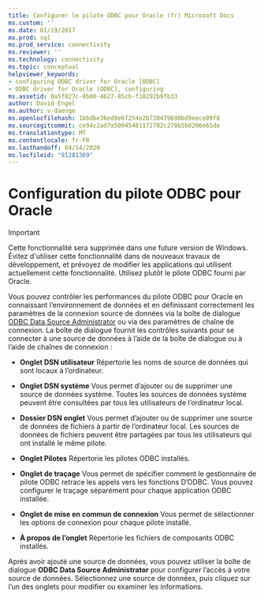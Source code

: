 ```yaml
---
title: Configurer le pilote ODBC pour Oracle (fr) Microsoft Docs
ms.custom: ''
ms.date: 01/19/2017
ms.prod: sql
ms.prod_service: connectivity
ms.reviewer: ''
ms.technology: connectivity
ms.topic: conceptual
helpviewer_keywords:
- configuring ODBC driver for Oracle [ODBC]
- ODBC driver for Oracle [ODBC], configuring
ms.assetid: 0a5f827c-0b80-4627-85cb-f10292b9fb33
author: David-Engel
ms.author: v-daenge
ms.openlocfilehash: 1bbdbe36ed9e6f254e2b738479698bd9eece09f8
ms.sourcegitcommit: ce94c2ad7a50945481172782c270b5b0206e61de
ms.translationtype: MT
ms.contentlocale: fr-FR
ms.lasthandoff: 04/14/2020
ms.locfileid: "81281369"
---
```

# <a name="configuring-the-odbc-driver-for-oracle"></a>Configuration du pilote ODBC pour Oracle
> [!IMPORTANT]  
>  Cette fonctionnalité sera supprimée dans une future version de Windows. Évitez d'utiliser cette fonctionnalité dans de nouveaux travaux de développement, et prévoyez de modifier les applications qui utilisent actuellement cette fonctionnalité. Utilisez plutôt le pilote ODBC fourni par Oracle.  
  
 Vous pouvez contrôler les performances du pilote ODBC pour Oracle en connaissant l’environnement de données et en définissant correctement les paramètres de la connexion source de données via la boîte de dialogue [ODBC Data Source Administrator](../../odbc/admin/odbc-data-source-administrator.md) ou via des paramètres de chaîne de connexion. La boîte de dialogue fournit les contrôles suivants pour se connecter à une source de données à l’aide de la boîte de dialogue ou à l’aide de chaînes de connexion :  
  
-   **Onglet DSN utilisateur** Répertorie les noms de source de données qui sont locaux à l’ordinateur.  
  
-   **Onglet DSN système** Vous permet d’ajouter ou de supprimer une source de données système. Toutes les sources de données système peuvent être consultées par tous les utilisateurs de l’ordinateur local.  
  
-   **Dossier DSN onglet** Vous permet d’ajouter ou de supprimer une source de données de fichiers à partir de l’ordinateur local. Les sources de données de fichiers peuvent être partagées par tous les utilisateurs qui ont installé le même pilote.  
  
-   **Onglet Pilotes** Répertorie les pilotes ODBC installés.  
  
-   **Onglet de traçage** Vous permet de spécifier comment le gestionnaire de pilote ODBC retrace les appels vers les fonctions D’ODBC. Vous pouvez configurer le traçage séparément pour chaque application ODBC installée.  
  
-   **Onglet de mise en commun de connexion** Vous permet de sélectionner les options de connexion pour chaque pilote installé.  
  
-   **À propos de l’onglet** Répertorie les fichiers de composants ODBC installés.  
  
 Après avoir ajouté une source de données, vous pouvez utiliser la boîte de dialogue **ODBC Data Source Administrator** pour configurer l’accès à votre source de données. Sélectionnez une source de données, puis cliquez sur l’un des onglets pour modifier ou examiner les informations.
